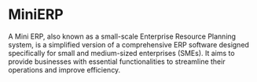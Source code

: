 # MiniERP
A Mini ERP, also known as a small-scale Enterprise Resource Planning system, is a simplified version of a comprehensive ERP software designed specifically for small and medium-sized enterprises (SMEs). It aims to provide businesses with essential functionalities to streamline their operations and improve efficiency.
